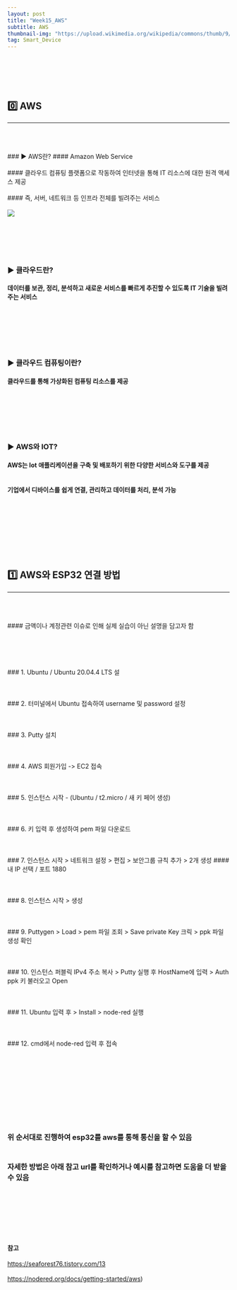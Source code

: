 ```yaml
---
layout: post
title: "Week15_AWS"
subtitle: AWS
thumbnail-img: "https://upload.wikimedia.org/wikipedia/commons/thumb/9/93/Amazon_Web_Services_Logo.svg/512px-Amazon_Web_Services_Logo.svg.png"
tag: Smart_Device
---
```




<br><br>
<br><br>

## 0️⃣  AWS
<hr/>
<br>
<br><br>
### ▶️ AWS란?
#### Amazon Web Service<br><br>
#### 클라우드 컴퓨팅 플랫폼으로 작동하여 인터넷을 통해 IT 리소스에 대한 원격 액세스 제공 <br><br>
#### 즉, 서버, 네트워크 등 인프라 전체를 빌려주는 서비스
<br><br>
<img src = "https://upload.wikimedia.org/wikipedia/commons/thumb/9/93/Amazon_Web_Services_Logo.svg/512px-Amazon_Web_Services_Logo.svg.png"/><br><br>
<br><br>
<br><br>

### ▶️ 클라우드란?
#### 데이터를 보관, 정리, 분석하고 새로운 서비스를 빠르게 추진할 수 있도록 IT 기술을 빌려주는 서비스 <br><br>
<br><br>
<br><br>

### ▶️ 클라우드 컴퓨팅이란?
#### 클라우드를 통해 가상화된 컴퓨팅 리소스를 제공 <br><br>

<br><br>
<br><br>

### ▶️ AWS와 IOT?
#### AWS는 Iot 애플리케이션을 구축 및 배포하기 위한 다양한 서비스와 도구를 제공 <br><br>
#### 기업에서 디바이스를 쉽게 연결, 관리하고 데이터를 처리, 분석 가능 <br><br>

<br><br>
<br><br>
<br><br>

## 1️⃣ AWS와 ESP32 연결 방법
<hr/>
<br>
<br><br>
#### 금액이나 계정관련 이슈로 인해 실제 실습이 아닌 설명을 담고자 함 <br><br>
<br><br>
<br><br>
### 1. Ubuntu / Ubuntu 20.04.4 LTS 설 
<br><br>
<br><br>
### 2. 터미널에서 Ubuntu 접속하여 username 및 password 설정
<br><br>
<br><br>
### 3. Putty 설치
<br><br>
<br><br>
### 4. AWS 회원가입 -> EC2 접속
<br><br>
<br><br>
### 5. 인스턴스 시작 - (Ubuntu / t2.micro / 새 키 페어 생성)
<br><br>
<br><br>
### 6. 키 입력 후 생성하여 pem 파일 다운로드
<br><br>
<br><br>
### 7. 인스턴스 시작 > 네트워크 설정 > 편집 > 보안그룹 규칙 추가 > 2개 생성
#### 내 IP 선택 / 포트 1880
<br><br>
<br><br>
### 8. 인스턴스 시작 > 생성 
<br><br>
<br><br>
### 9. Puttygen > Load > pem 파일 조회 > Save private Key 크릭 > ppk 파일 생성 확인
<br><br>
<br><br>
### 10. 인스턴스 퍼블릭 IPv4 주소 복사 > Putty 실행 후 HostName에 입력 > Auth ppk 키 불러오고 Open
<br><br>
<br><br>
### 11. Ubuntu 입력 후 > Install > node-red 실행
<br><br>
<br><br>
### 12. cmd에서 node-red 입력 후 접속
<br><br>
<br><br>
<br><br>
<br><br>

<br><br>
### 위 순서대로 진행하여 esp32를 aws를 통해 통신을 할 수 있음<br><br>
### 자세한 방법은 아래 참고 url를 확인하거나 예시를 참고하면 도움을 더 받을 수 있음
<br><br><br><br><br><br>
#### 참고
https://seaforest76.tistory.com/13
<br><br>
 https://nodered.org/docs/getting-started/aws)
<br><br>
<br><br>
<br><br>
<br><br>
